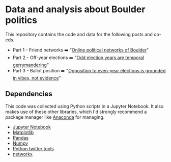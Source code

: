 # Data and analysis about Boulder politics

This repository contains the code and data for the following posts and op-eds.

* Part 1 - Friend networks :arrow_right: "[Online political networks of Boulder](https://medium.com/@bkeegan/online-political-networks-of-boulder-part-i-friend-networks-6be252f53fdb)"
* Part 2 - Off-year elections :arrow_right: "[Odd election years are temporal gerrymandering](https://www.dailycamera.com/2022/08/09/guest-opinion-brian-keegan-odd-election-years-are-temporal-gerrymandering/)"
* Part 3 - Ballot position :arrow_right: "[Opposition to even-year elections is grounded in vibes, not evidence](https://www.dailycamera.com/2022/10/14/guest-opinion-brian-keegan-opposition-to-even-year-elections-is-grounded-in-vibes-not-evidence/)"

## Dependencies
This code was collected using Python scripts in a Jupyter Notebook. It also makes use of these other libraries, which I'd strongly recommend a package manager like [Anaconda](https://www.anaconda.com/products/individual) for managing.

* [Jupyter Notebook](https://jupyter.org/)
* [Matplotlib](https://matplotlib.org/)
* [Pandas](https://pandas.pydata.org/)
* [Numpy](https://numpy.org/)
* [Python twitter tools](https://mike.verdone.ca/twitter/)
* [networkx](https://networkx.org/)
